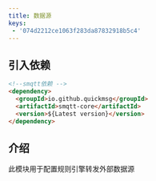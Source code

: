 ```yaml
---
title: 数据源
keys:
 - '074d2212ce1063f283da87832918b5c4'
---
```



## 引入依赖

```markdown
<!--smqtt依赖 -->
<dependency>
  <groupId>io.github.quickmsg</groupId>
  <artifactId>smqtt-core</artifactId>
  <version>${Latest version}</version>
</dependency>
```

##  介绍

此模块用于配置规则引擎转发外部数据源
